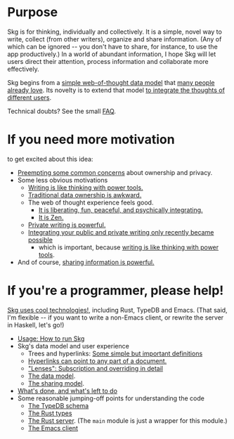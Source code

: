# Purpose
Skg is for thinking, individually and collectively. It is a simple, novel way to write, collect (from other writers), organize and share information. (Any of which can be ignored -- you don't have to share, for instance, to use the app productively.) In a world of abundant information, I hope Skg will let users direct their attention, process information and collaborate more effectively.

Skg begins from a [simple web-of-thought data model](docs/data-model-trees-with-links.md) that [many people already love](docs/who-maps-knowledge.md). Its novelty is to extend that model [to integrate the thoughts of different users](docs/skg-enables-deep-sharing.md).

Technical doubts? See the small [FAQ](docs/FAQ.md).

# If you need more motivation
to get excited about this idea:

- [Preempting some common concerns](docs/preempt.md) about ownership and privacy.
- Some less obvious motivations
  - [Writing is like thinking with power tools.](docs/wise-people-say-write.md)
  - [Traditional data ownership is awkward.](docs/ownership-has-been-awkward.md)
  - The web of thought experience feels good.
    - [It is liberating, fun, peaceful, and psychically integrating.](docs/it-will-be-fun.md)
    - [It is Zen.](docs/knowledge-gardening-is-zen.md)
  - [Private writing is powerful.](docs/private-writing.md)
  - [Integrating your public and private writing only recently became possible](docs/integrate-public-and-private.md)
    - which is important, because [writing is like thinking with power tools](docs/wise-people-say-write.md).
- And of course, [sharing information is powerful.](docs/sharing-is-powerful.md)

# If you're a programmer, please help!
[Skg uses cool technologies!](docs/cool-tech-in-skg.md), including Rust, TypeDB and Emacs. (That said, I'm flexible -- if you want to write a non-Emacs client, or rewrite the server in Haskell, let's go!)

- [Usage: How to run Skg](docs/usage.md)
- Skg's data model and user experience
  - Trees and hyperlinks: [Some simple but important definitions](docs/vocabulary.md)
  - [Hyperlinks can point to any part of a document.](docs/hyperlinks.md)
  - ["Lenses": Subscription and overriding in detail](docs/lenses.md)
  - [The data model](docs/data-model-skg-extensions.md).
  - [The sharing model](docs/sharing-model.md).
- [What's done, and what's left to do](docs/progress.md)
- Some reasonable jumping-off points for understanding the code
  - [The TypeDB schema](schema.tql)
  - [The Rust types](rust/types.rs)
  - [The Rust server](rust/serve.rs). (The `main` module is just a wrapper for this module.)
  - [The Emacs client](elisp/client.el)
